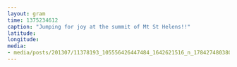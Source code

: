 ```yaml
---
layout: gram
time: 1375234612
caption: "Jumping for joy at the summit of Mt St Helens!!"
latitude: 
longitude: 
media:
- media/posts/201307/11378193_105556426447484_1642621516_n_17842748038000351.jpg
---
```

